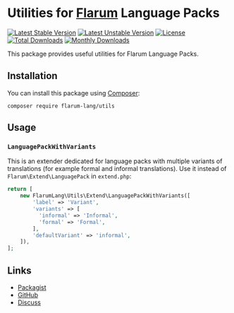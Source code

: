 # Utilities for [Flarum](https://flarum.org/) Language Packs

[![Latest Stable Version](https://img.shields.io/packagist/v/flarum-lang/utils?color=success&label=stable)](https://packagist.org/packages/flarum-lang/utils) 
[![Latest Unstable Version](https://img.shields.io/packagist/v/flarum-lang/utils?include_prereleases&label=unstable)](https://packagist.org/packages/flarum-lang/utils) 
[![License](https://img.shields.io/packagist/l/flarum-lang/utils)](https://packagist.org/packages/flarum-lang/utils) 
[![Total Downloads](https://img.shields.io/packagist/dt/flarum-lang/utils)](https://packagist.org/packages/flarum-lang/utils/stats) 
[![Monthly Downloads](https://img.shields.io/packagist/dm/flarum-lang/utils)](https://packagist.org/packages/flarum-lang/utils/stats) 

This package provides useful utilities for Flarum Language Packs.


## Installation

You can install this package using [Composer](https://getcomposer.org/):

```console
composer require flarum-lang/utils
```


## Usage

### `LanguagePackWithVariants`

This is an extender dedicated for language packs with multiple variants of translations (for example formal and informal translations). 
Use it instead of `Flarum\Extend\LanguagePack` in `extend.php`:

```php
return [
    new FlarumLang\Utils\Extend\LanguagePackWithVariants([
        'label' => 'Variant',
        'variants' => [
          'informal' => 'Informal',
          'formal' => 'Formal',
        ],
        'defaultVariant' => 'informal',
    ]),
];
```


## Links

- [Packagist](https://packagist.org/packages/flarum-lang/utils)
- [GitHub](https://github.com/flarum-lang/utils)
- [Discuss](https://discuss.flarum.org/d/27519-the-flarum-language-project)
